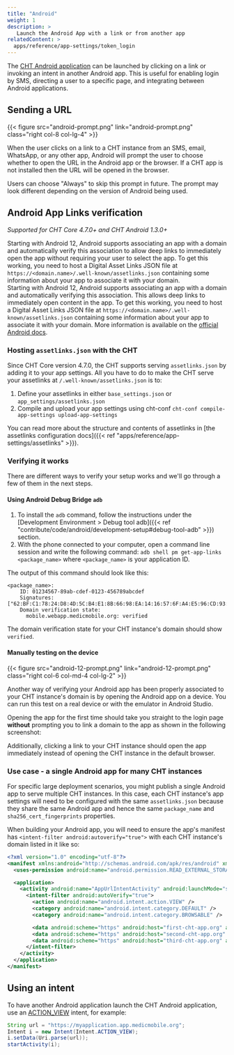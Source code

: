 ```yaml
---
title: "Android"
weight: 1
description: >
   Launch the Android App with a link or from another app
relatedContent: >
  apps/reference/app-settings/token_login
---
```


The [CHT Android application](https://github.com/medic/cht-android) can be launched by clicking on a link or invoking an intent in another Android app. This is useful for enabling login by SMS, directing a user to a specific page, and integrating between Android applications.

## Sending a URL

{{< figure src="android-prompt.png" link="android-prompt.png" class="right col-8 col-lg-4" >}}

When the user clicks on a link to a CHT instance from an SMS, email, WhatsApp, or any other app, Android will prompt the user to choose whether to open the URL in the Android app or the browser. If a CHT app is not installed then the URL will be opened in the browser.

Users can choose "Always" to skip this prompt in future. The prompt may look different depending on the version of Android being used.

## Android App Links verification
*Supported for CHT Core 4.7.0+ and CHT Android 1.3.0+*

Starting with Android 12, Android supports associating an app with a domain and automatically verify this association
to allow deep links to immediately open the app without requiring your user to select the app.
To get this working, you need to host a Digital Asset Links JSON file at `https://<domain.name>/.well-known/assetlinks.json`
containing some information about your app to associate it with your domain.  
Starting with Android 12, Android supports associating an app with a domain and automatically verifying this association. This allows deep links to immediately open content in the app. To get this working, you need to host a Digital Asset Links JSON file at `https://<domain.name>/.well-known/assetlinks.json` containing some information about your app to associate it with your domain.  More information is available on the [official Android docs](https://developer.android.com/training/app-links/verify-android-applinks).

### Hosting `assetlinks.json` with the CHT

Since CHT Core version 4.7.0, the CHT supports serving `assetlinks.json` by adding it to your app settings.
All you have to do to make the CHT serve your assetlinks at `/.well-known/assetlinks.json` is to:
1. Define your assetlinks in either `base_settings.json` or `app_settings/assetlinks.json`
2. Compile and upload your app settings using cht-conf `cht-conf compile-app-settings upload-app-settings`

You can read more about the structure and contents of assetlinks in [the assetlinks configuration docs]({{< ref "apps/reference/app-settings/assetlinks" >}}).

### Verifying it works

There are different ways to verify your setup works and we'll go through a few of them in the next steps.

#### Using Android Debug Bridge `adb`

1. To install the `adb` command, follow the instructions under the [Development Environment > Debug tool adb]({{< ref "contribute/code/android/development-setup#debug-tool-adb" >}}) section.
2. With the phone connected to your computer, open a command line session and write the following command: `adb shell pm get-app-links <package_name>` where `<package_name>` is your application ID.

The output of this command should look like this:
```
<package_name>:
    ID: 01234567-89ab-cdef-0123-456789abcdef
    Signatures: ["62:BF:C1:78:24:D8:4D:5C:B4:E1:8B:66:98:EA:14:16:57:6F:A4:E5:96:CD:93:81:B2:65:19:71:A7:80:EA:4D"]
    Domain verification state:
      mobile.webapp.medicmobile.org: verified
```

The domain verification state for your CHT instance's domain should show `verified`.

#### Manually testing on the device

{{< figure src="android-12-prompt.png" link="android-12-prompt.png" class="right col-6 col-md-4 col-lg-2" >}}

Another way of verifying your Android app has been properly associated to your CHT instance's domain is by opening
the Android app on a device. You can run this test on a real device or with the emulator in Android Studio.

Opening the app for the first time should take you straight to the login page __without__ prompting you to link a domain to the app as shown in the following screenshot:

Additionally, clicking a link to your CHT instance should open the app immediately instead of opening the CHT instance in the default browser.

### Use case - a single Android app for many CHT instances

For specific large deployment scenarios, you might publish a single Android app to serve multiple CHT instances.
In this case, each CHT instance's app settings will need to be configured with the same `assetlinks.json` because
they share the same Android app and hence the same `package_name` and `sha256_cert_fingerprints` properties.

When building your Android app, you will need to ensure the app's manifest has `<intent-filter android:autoverify="true">`
with each CHT instance's domain listed in it like so:

```xml
<?xml version="1.0" encoding="utf-8"?>
<manifest xmlns:android="http://schemas.android.com/apk/res/android" xmlns:tools="http://schemas.android.com/tools">
  <uses-permission android:name="android.permission.READ_EXTERNAL_STORAGE" tools:node="remove" />

  <application>
    <activity android:name="AppUrlIntentActivity" android:launchMode="singleInstance" android:exported="true">
      <intent-filter android:autoVerify="true">
        <action android:name="android.intent.action.VIEW" />
        <category android:name="android.intent.category.DEFAULT" />
        <category android:name="android.intent.category.BROWSABLE" />

        <data android:scheme="https" android:host="first-cht-app.org" android:pathPattern=".*"/>
        <data android:scheme="https" android:host="second-cht-app.org" android:pathPattern=".*"/>
        <data android:scheme="https" android:host="third-cht-app.org" android:pathPattern=".*"/>
      </intent-filter>
    </activity>
  </application>
</manifest>
```

## Using an intent

To have another Android application launch the CHT Android application, use an [ACTION_VIEW](https://developer.android.com/reference/android/content/Intent.html#ACTION_VIEW) intent, for example:

```java
String url = "https://myapplication.app.medicmobile.org";
Intent i = new Intent(Intent.ACTION_VIEW);
i.setData(Uri.parse(url));
startActivity(i);
```
